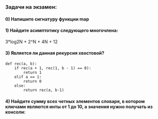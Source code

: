 ### Задачи на экзамен:

#### 0) Напишите сигнатуру функции map

#### 1) Найдите асимптотику следующего многочлена:

3*log2N + 2^N + 4N + 12


#### 3) Является ли данная рекурсия хвостовой?

    def rec(a, b):
        if rec(a + 1, rec(1, b - 1) == 0):
            return 1
        elif a == 1:
            return 0
        else:
            return rec(a, b-1)
            
            
           
#### 4) Найдите сумму всех четных элементов словаря, в котором ключами являются инты от 1 до 10, а значения нужно получать из консоли:
